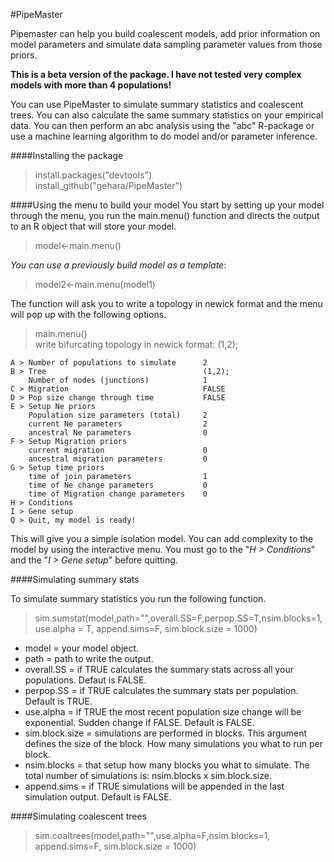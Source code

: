 #PipeMaster

Pipemaster can help you build coalescent models, add prior information on model parameters and simulate data sampling parameter values from those priors.

**This is a beta version of the package. I have not tested very complex models with more than 4 populations!**

You can use PipeMaster to simulate summary statistics and coalescent trees. You can also calculate the same summary statistics on your empirical data. You can then perform an abc analysis using the "abc" R-package or use a machine learning algorithm to do model and/or parameter inference.

####Installing the package  

> install.packages("devtools")  
> install_github("gehara/PipeMaster")  

####Using the menu to build your model
You start by setting up your model through the menu, you run the main.menu() function and directs the output to an R object that will store your model.

> model<-main.menu()

_You can use a previously build model as a template_:

> model2<-main.menu(model1)

The function will ask you to write a topology in newick format and the menu will pop up with the following options.

> main.menu()  
write bifurcating topology in newick format: (1,2);  
```
A > Number of populations to simulate      2  
B > Tree                                   (1,2);  
    Number of nodes (junctions)            1  
C > Migration                              FALSE  
D > Pop size change through time           FALSE  
E > Setup Ne priors  
    Population size parameters (total)     2  
    current Ne parameters                  2  
    ancestral Ne parameters                0  
F > Setup Migration priors  
    current migration                      0  
    ancestral migration parameters         0  
G > Setup time priors   
    time of join parameters                1  
    time of Ne change parameters           0  
    time of Migration change parameters    0  
H > Conditions  
I > Gene setup  
Q > Quit, my model is ready!
 ```

This will give you a simple isolation model. You can add complexity to the model by using the interactive menu.
You must go to the "_H > Conditions_" and the "_I > Gene setup_" before quitting.

####Simulating summary stats

To simulate summary statistics you run the following function.

> sim.sumstat(model,path="",overall.SS=F,perpop.SS=T,nsim.blocks=1,use.alpha = T, append.sims=F, sim.block.size = 1000)

* model = your model object.  
* path = path to write the output.  
* overall.SS = if TRUE calculates the summary stats across all your populations. Defaut is FALSE.  
* perpop.SS = if TRUE calculates the summary stats per population. Default is TRUE.  
* use.alpha = if TRUE the most recent population size change will be exponential. Sudden change if FALSE. Default is FALSE.  
* sim.block.size = simulations are performed in blocks. This argument defines the size of the block. How many simulations you what to run per block.
* nsim.blocks = that setup how many blocks you what to simulate. The total number of simulations is: nsim.blocks x sim.block.size.  
* append.sims = if TRUE simulations will be appended in the last simulation output. Default is FALSE.  

####Simulating coalescent trees

> sim.coaltrees(model,path="",use.alpha=F,nsim.blocks=1, append.sims=F, sim.block.size = 1000)


